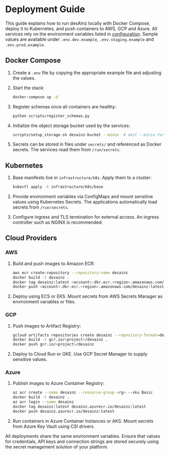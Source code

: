 # Deployment Guide

This guide explains how to run desAInz locally with Docker Compose, deploy it to Kubernetes, and push containers to AWS, GCP and Azure. All services rely on the environment variables listed in [configuration](configuration.md). Sample values are available under `.env.dev.example`, `.env.staging.example` and `.env.prod.example`.

## Docker Compose

1. Create a `.env` file by copying the appropriate example file and adjusting the values.
2. Start the stack:

   ```bash
   docker-compose up -d
   ```
3. Register schemas once all containers are healthy:

   ```bash
   python scripts/register_schemas.py
   ```
4. Initialize the object storage bucket used by the services:

   ```bash
   scripts/setup_storage.sh desainz-bucket --minio  # omit --minio for AWS S3
   ```

5. Secrets can be stored in files under `secrets/` and referenced as Docker secrets. The services read them from `/run/secrets`.

## Kubernetes

1. Base manifests live in `infrastructure/k8s`. Apply them to a cluster:

   ```bash
   kubectl apply -k infrastructure/k8s/base
   ```
2. Provide environment variables via ConfigMaps and mount sensitive values using Kubernetes Secrets. The applications automatically load secrets from `/run/secrets`.
3. Configure ingress and TLS termination for external access. An ingress controller such as NGINX is recommended.

## Cloud Providers

### AWS

1. Build and push images to Amazon ECR:

   ```bash
   aws ecr create-repository --repository-name desainz
   docker build -t desainz .
   docker tag desainz:latest <account>.dkr.ecr.<region>.amazonaws.com/desainz:latest
   docker push <account>.dkr.ecr.<region>.amazonaws.com/desainz:latest
   ```
2. Deploy using ECS or EKS. Mount secrets from AWS Secrets Manager as environment variables or files.

### GCP

1. Push images to Artifact Registry:

   ```bash
   gcloud artifacts repositories create desainz --repository-format=docker --location=<region>
   docker build -t gcr.io/<project>/desainz .
   docker push gcr.io/<project>/desainz
   ```
2. Deploy to Cloud Run or GKE. Use GCP Secret Manager to supply sensitive values.

### Azure

1. Publish images to Azure Container Registry:

   ```bash
   az acr create --name desainz --resource-group <rg> --sku Basic
   docker build -t desainz .
   az acr login --name desainz
   docker tag desainz:latest desainz.azurecr.io/desainz:latest
   docker push desainz.azurecr.io/desainz:latest
   ```
2. Run containers in Azure Container Instances or AKS. Mount secrets from Azure Key Vault using CSI drivers.

All deployments share the same environment variables. Ensure that values for credentials, API keys and connection strings are stored securely using the secret management solution of your platform.
